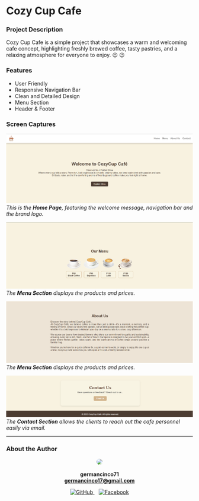 # Cozy Cup Cafe
### Project Description
Cozy Cup Cafe is a simple project that showcases a warm and welcoming cafe concept, highlighting freshly brewed coffee, tasty pastries, and a relaxing atmosphere for everyone to enjoy. :wink: :wink: 
### Features
* User Friendly
* Responsive Navigation Bar
* Clean and Detailed Design
* Menu Section
* Header & Footer

### Screen Captures
![home](img/home.png)
*This is the **Home Page**, featuring the welcome message, navigation bar and the brand logo.*

![menu](img/menu.png)
*The **Menu Section** displays the products and prices.*

![about](img/about.png)
*The **Menu Section** displays the products and prices.*

![contact](img/contact.png)
*The **Contact Section** allows the clients to reach out the cafe personnel easily via email.*

_____

### About the Author
<div align="center">
<img src="https://avatars.githubusercontent.com/germancinco71" style="border-radius: 50%;" width="150">


**germancinco71**  
**germancinco17@gmail.com**  

<a href="https://github.com/germancinco71">
    <img src="https://raw.githubusercontent.com/gauravghongde/social-icons/master/PNG/Color/Github.png" alt="GitHub" width="40">
  </a> &nbsp&nbsp
<a href="https://web.facebook.com/german.cinco.508174/">
    <img src="https://raw.githubusercontent.com/gauravghongde/social-icons/master/PNG/Color/Facebook.png" alt="Facebook" width="40">
  </a>
</div>
